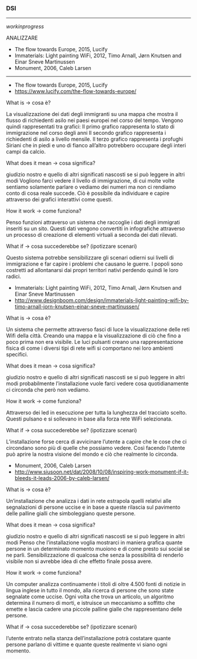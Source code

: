 ### DSI

---------------

_workinprogress_

ANALIZZARE 

* The flow towards Europe, 2015, Lucify
* Immaterials: Light painting WiFi, 2012, Timo Arnall, Jørn Knutsen and Einar Sneve Martinussen
* Monument, 2006, Caleb Larsen

---------------

* The flow towards Europe, 2015, Lucify
* https://www.lucify.com/the-flow-towards-europe/

What is -> cosa è?

La visualizzazione dei dati degli immigranti su una mappa che mostra il flusso di richiedenti asilo nei paesi europei nel corso del tempo.
Vengono quindi rappresentati tra grafici: 
Il primo grafico rappresenta lo stato di immigrazione nel corso degli anni
Il secondo grafico rappresenta i richiedenti di asilo a livello mensile.
Il terzo grafico rappresenta i profughi Siriani che in piedi e uno di fianco all’altro potrebbero occupare degli interi campi da calcio.

What does it mean -> cosa significa? 

giudizio nostro e quello di altri significati nascosti se si può leggere in altri modi
Vogliono farci vedere il livello di immigrazione, di cui molte volte sentiamo solamente parlare o vediamo dei numeri ma non ci rendiamo conto di cosa reale succede. Ciò è possibile da individuare e capire attraverso dei grafici interattivi come questi.


How it work -> come funziona?

Penso funzioni attraverso un sistema che raccoglie i dati degli immigrati inseriti su un sito. 
Questi dati vengono convertiti in infografiche attraverso un processo di creazione di elementi virtuali a seconda dei dati rilevati.

What if -> cosa succederebbe se? (ipotizzare scenari)

Questo sistema potrebbe sensibilizzare gli scenari odierni sui livelli di immigrazione e far capire i problemi che causano le guerre.
I popoli sono costretti ad allontanarsi dai propri territori nativi perdendo quindi le loro radici.


* Immaterials: Light painting WiFi, 2012, Timo Arnall, Jørn Knutsen and Einar Sneve Martinussen
* http://www.designboom.com/design/immaterials-light-painting-wifi-by-timo-arnall-jorn-knutsen-einar-sneve-martinussen/

What is -> cosa è?

Un sistema che permette attraverso fasci di luce la visualizzazione delle reti Wifi della città. 
Creando una mappa e la visualizzazione di ciò che fino a poco prima non era visibile.
Le luci pulsanti creano una rappresentazione fisica di come i diversi tipi di rete wifi si comportano nei loro 
ambienti specifici.

What does it mean -> cosa significa? 

giudizio nostro e quello di altri significati nascosti se si può leggere in altri modi
probabilmente l’installazione vuole farci vedere cosa quotidianamente ci circonda che però non vediamo.

How it work -> come funziona?

Attraverso dei led in esecuzione per tutta la lunghezza del tracciato scelto. Questi pulsano e si sollevano in base alla forza 
rete WiFi selezionata. 

What if -> cosa succederebbe se? (ipotizzare scenari)

L’installazione forse cerca di avvicinare l’utente a capire che le cose che ci circondano sono più di quelle che possiamo vedere.
Così facendo l’utente può aprire la nostra visione del mondo e ciò che realmente lo circonda. 


* Monument, 2006, Caleb Larsen
* http://www.siusoon.net/dat/2008/10/08/inspiring-work-monument-if-it-bleeds-it-leads-2006-by-caleb-larsen/

What is -> cosa è?

Un’installazione che analizza i dati in rete estrapola quelli relativi alle segnalazioni di persone uccise e in base a queste rilascia sul pavimento delle palline gialli che simboleggiano queste persone.

What does it mean -> cosa significa? 

giudizio nostro e quello di altri significati nascosti se si può leggere in altri modi
Penso che l’installazione voglia mostrarci in maniera grafica quante persone in un determinato momento muoiono e di come presto sui social se ne parli.
Sensibilizzazione di qualcosa che senza la possibilità di renderlo visibile non si avrebbe idea di che effetto finale possa avere.

How it work -> come funziona?

Un computer analizza continuamente i titoli di oltre 4.500 fonti di notizie in lingua inglese in tutto il mondo, alla ricerca di persone che sono state segnalate come uccise. Ogni volta che trova un articolo, un algoritmo determina il numero di morti, e istruisce un meccanismo a soffitto che emette e lascia cadere una piccole palline gialle che rappresentano delle persone.

What if -> cosa succederebbe se? (ipotizzare scenari)

l’utente entrato nella stanza dell’installazione potrà costatare quante persone parlano di vittime e quante queste realmente vi siano ogni momento.
